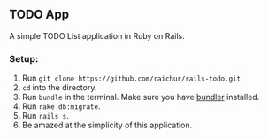 ## TODO App

A simple TODO List application in Ruby on Rails.

### Setup:

1. Run `git clone https://github.com/raichur/rails-todo.git`
2. `cd` into the directory.
3. Run `bundle` in the terminal. Make sure you have [bundler](http://bundler.io/) installed.
4. Run `rake db:migrate`.
5. Run `rails s`.
6. Be amazed at the simplicity of this application.
